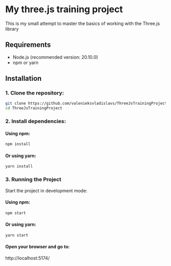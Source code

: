# My three.js training project
This is my small attempt to master the basics of working with the Three.js library

## Requirements

- Node.js (recommended version: 20.10.0)
- npm or yarn

## Installation

### 1. Clone the repository:
   ```bash
   git clone https://github.com/valenieksvladislavs/ThreeJsTrainingProject.git
   cd ThreeJsTrainingProject
  ```

### 2. Install dependencies:
#### Using npm:
  ```bash
  npm install
  ```
#### Or using yarn:
  ```bash
  yarn install
  ```
### 3. Running the Project
  Start the project in development mode:

#### Using npm:

  ```bash
  npm start
  ```
#### Or using yarn:
  ```bash
  yarn start
  ```
    
#### Open your browser and go to:
  http://localhost:5174/
